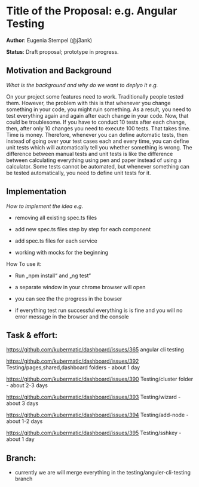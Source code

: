 # Title of the Proposal: e.g. **Angular Testing**

**Author**: Eugenia Stempel (@j3ank)

**Status**: Draft proposal; prototype in progress.


## Motivation and Background

*What is the background and why do we want to deplyo it e.g.*

On your project some features need to work. Traditionally people tested them. However, the problem with this is that whenever you change something in your code, you might ruin something. As a result, you need to test everything again and again after each change in your code. Now, that could be troublesome. If you have to conduct 10 tests after each change, then, after only 10 changes you need to execute 100 tests. That takes time. Time is money. Therefore, whenever you can define automatic tests, then instead of going over your test cases each and every time, you can define unit tests which will automatically tell you whether something is wrong. The difference between manual tests and unit tests is like the difference between calculating everything using pen and paper instead of using a calculator. Some tests cannot be automated, but whenever something can be tested automatically, you need to define unit tests for it.


## Implementation

*How to implement the idea e.g.*

* removing all existing spec.ts files

* add new spec.ts files step by step for each component

* add spec.ts files for each service

* working with mocks for the beginning


How To use it:

* Run „npm install“ and „ng test“

* a separate window in your chrome browser will open

* you can see the the progress in the bowser

* if everything test run successful everything is is fine and you will no error message in the browser and the console


## Task & effort:

https://github.com/kubermatic/dashboard/issues/365 angular cli testing

https://github.com/kubermatic/dashboard/issues/392 Testing/pages,shared,dashboard folders - about 1 day

https://github.com/kubermatic/dashboard/issues/390 Testing/cluster folder - about 2-3 days

https://github.com/kubermatic/dashboard/issues/393 Testing/wizard - about 3 days

https://github.com/kubermatic/dashboard/issues/394 Testing/add-node -  about 1-2 days

https://github.com/kubermatic/dashboard/issues/395 Testing/sshkey - about 1 day


## Branch:

* currently we are will merge everything in the testing/anguler-cli-testing branch

